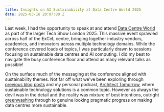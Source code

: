 ```yaml
---
title: Insights on AI Sustainability at Data Centre World 2025
date: 2025-03-18 20:07:00 Z
---
```


Last week, I had the opportunity to speak at and attend [Data Centre World](https://www.datacentreworld.com/conference-programme) as part of the larger Tech Show London 2025. This massive event sprawled across half of the ExCeL centre, bringing together industry vendors, academics, and innovators across multiple technology domains. While the conference covered loads of topics, I was particularly drawn to sessions focusing on sustainable data centres and AI computing. I did my best to navigate the busy conference floor and attend as many relevant talks as possible! 

On the surface much of the messaging at the conference aligned with sustainability themes. Not far off what we've been exploring through [previous blog posts](https://blog.scottlogic.com/ocronk/) and my personal podcast, [Architect Tomorrow](https://www.youtube.com/@ArchitectTomorrow), where sustainable technology solutions is a common topic. However as always the devil was in the detail and the reality was mixture of best intentions, outright [greenwashing](https://blog.scottlogic.com/2024/04/15/how-cxos-can-spot-technology-greenwashing.html) through to genuine looking pragmatic progress on making data centres more sustainable.


